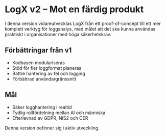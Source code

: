 # LogX v2 – Mot en färdig produkt

I denna version vidareutvecklas LogX från ett proof-of-concept till ett mer komplett verktyg för logganalys, med målet att det ska kunna användas praktiskt i organisationer med höga säkerhetskrav.

## Förbättringar från v1

- Kodbasen modulariseras
- Stöd för fler loggformat planeras
- Bättre hantering av fel och logging
- Förbättrad användargränssnitt

## Mål

- Säker logghantering i realtid
- Tydlig rollfördelning mellan AI och människa
- Efterlevnad av GDPR, NIS2 och CER

Denna version befinner sig i aktiv utveckling.
